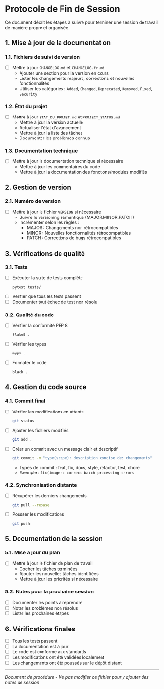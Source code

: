 # Protocole de Fin de Session

Ce document décrit les étapes à suivre pour terminer une session de travail de manière propre et organisée.

## 1. Mise à jour de la documentation

### 1.1. Fichiers de suivi de version
- [ ] Mettre à jour `CHANGELOG.md` et `CHANGELOG.fr.md`
  - Ajouter une section pour la version en cours
  - Lister les changements majeurs, corrections et nouvelles fonctionnalités
  - Utiliser les catégories : `Added`, `Changed`, `Deprecated`, `Removed`, `Fixed`, `Security`

### 1.2. État du projet
- [ ] Mettre à jour `ETAT_DU_PROJET.md` et `PROJECT_STATUS.md`
  - Mettre à jour la version actuelle
  - Actualiser l'état d'avancement
  - Mettre à jour la liste des tâches
  - Documenter les problèmes connus

### 1.3. Documentation technique
- [ ] Mettre à jour la documentation technique si nécessaire
  - Mettre à jour les commentaires du code
  - Mettre à jour la documentation des fonctions/modules modifiés

## 2. Gestion de version

### 2.1. Numéro de version
- [ ] Mettre à jour le fichier `VERSION` si nécessaire
  - Suivre le versioning sémantique (MAJOR.MINOR.PATCH)
  - Incrémenter selon les règles :
    - MAJOR : Changements non rétrocompatibles
    - MINOR : Nouvelles fonctionnalités rétrocompatibles
    - PATCH : Corrections de bugs rétrocompatibles

## 3. Vérifications de qualité

### 3.1. Tests
- [ ] Exécuter la suite de tests complète
  ```bash
  pytest tests/
  ```
- [ ] Vérifier que tous les tests passent
- [ ] Documenter tout échec de test non résolu

### 3.2. Qualité du code
- [ ] Vérifier la conformité PEP 8
  ```bash
  flake8 .
  ```
- [ ] Vérifier les types
  ```bash
  mypy .
  ```
- [ ] Formater le code
  ```bash
  black .
  ```

## 4. Gestion du code source

### 4.1. Commit final
- [ ] Vérifier les modifications en attente
  ```bash
  git status
  ```
- [ ] Ajouter les fichiers modifiés
  ```bash
  git add .
  ```
- [ ] Créer un commit avec un message clair et descriptif
  ```bash
  git commit -m "type(scope): description concise des changements"
  ```
  - Types de commit : feat, fix, docs, style, refactor, test, chore
  - Exemple : `fix(image): correct batch processing errors`

### 4.2. Synchronisation distante
- [ ] Récupérer les derniers changements
  ```bash
  git pull --rebase
  ```
- [ ] Pousser les modifications
  ```bash
  git push
  ```

## 5. Documentation de la session

### 5.1. Mise à jour du plan
- [ ] Mettre à jour le fichier de plan de travail
  - Cocher les tâches terminées
  - Ajouter les nouvelles tâches identifiées
  - Mettre à jour les priorités si nécessaire

### 5.2. Notes pour la prochaine session
- [ ] Documenter les points à reprendre
- [ ] Noter les problèmes non résolus
- [ ] Lister les prochaines étapes

## 6. Vérifications finales

- [ ] Tous les tests passent
- [ ] La documentation est à jour
- [ ] Le code est conforme aux standards
- [ ] Les modifications ont été validées localement
- [ ] Les changements ont été poussés sur le dépôt distant

---
*Document de procédure - Ne pas modifier ce fichier pour y ajouter des notes de session*
